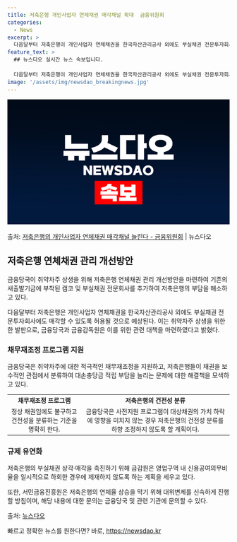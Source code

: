 ```yaml
---
title: 저축은행 개인사업자 연체채권 매각채널 확대  금융위원회
categories:
  - News
excerpt: >
  다음달부터 저축은행이 개인사업자 연체채권을 한국자산관리공사 외에도 부실채권 전문투자회사에도 매각할 수 있게 …
feature_text: >
  ## 뉴스다오 실시간 뉴스 속보입니다.

  다음달부터 저축은행이 개인사업자 연체채권을 한국자산관리공사 외에도 부실채권 전문투자회사에도 매각할 수 있게 …
image: '/assets/img/newsdao_breakingnews.jpg'
---
```


![뉴스다오 속보](/assets/img/newsdao_breakingnews.jpg)

<p>출처: <a href="https://newsdao.kr/3069" rel="dofollow">저축은행의 개인사업자 연체채권 매각채널 늘린다 - 금융위원회</a> | 뉴스다오</p>

<h2 data-ke-size="size26">저축은행 연체채권 관리 개선방안</h2>
금융당국이 취약차주 상생을 위해 저축은행 연체채권 관리 개선방안을 마련하여 기존의 새출발기금에 부착된 캠코 및 부실채권 전문회사를 추가하여 저축은행의 부담을 해소하고 있다.

<p data-ke-size="size16">다음달부터 저축은행은 개인사업자 연체채권을 한국자산관리공사 외에도 부실채권 전문투자회사에도 매각할 수 있도록 허용될 것으로 예상된다. 이는 취약차주 상생을 위한 한 발판으로, 금융당국과 금융감독원은 이를 위한 관련 대책을 마련하였다고 밝혔다.</p>

<h3>채무재조정 프로그램 지원</h3>
금융당국은 취약차주에 대한 적극적인 채무재조정을 지원하고, 저축은행들이 채권을 보수적인 관점에서 분류하여 대손충당금 적립 부담을 늘리는 문제에 대한 해결책을 모색하고 있다.

<table>
	<tr>
		<td style="text-align: center; height: 17px;"><b>채무재조정 프로그램</b></td>
		<td style="text-align: center; height: 17px;"><b>저축은행의 건전성 분류</b></td>
	</tr>
	<tr>
		<td style="text-align: center; height: 17px;">정상 채권임에도 불구하고 건전성을 분류하는 기준을 명확히 한다.</td>
		<td style="text-align: center; height: 17px;">금융당국은 사전지원 프로그램이 대상채권의 가치 하락에 영향을 미치지 않는 경우 저축은행의 건전성 분류를 하향 조정하지 않도록 할 계획이다.</td>
	</tr>
</table>

<h3>규제 유연화</h3>
저축은행의 부실채권 상각·매각을 촉진하기 위해 금감원은 영업구역 내 신용공여의무비율을 일시적으로 하회한 경우에 제재하지 않도록 하는 계획을 세우고 있다.

<p data-ke-size="size16">또한, 서민금융진흥원은 저축은행의 연체율 상승을 막기 위해 대위변제를 신속하게 진행할 방침이며, 해당 내용에 대한 문의는 금융당국 및 관련 기관에 문의할 수 있다.</p>

출처: <a href="https://newsdao.kr/3069">뉴스다오</a> 

빠르고 정확한 뉴스를 원한다면? 바로, <a href="https://newsdao.kr" rel="dofollow">https://newsdao.kr</a>


    
